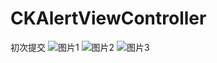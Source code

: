 # CKAlertViewController
初次提交
![图片1](http://ww2.sinaimg.cn/large/65e4f1e6gw1f7l3xhdxy5j20b40jqgm5.jpg)
![图片2](http://ww4.sinaimg.cn/large/65e4f1e6gw1f7l3xi0ezfj20b40jqq3i.jpg)
![图片3](http://ww2.sinaimg.cn/large/65e4f1e6gw1f7l3xhdxy5j20b40jqgm5.jpg)
